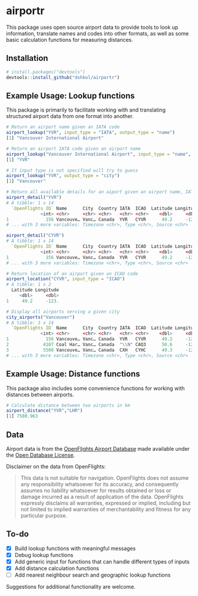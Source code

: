 # airportr

This package uses open source airport data to provide tools to look up information, translate names and codes into other formats, as well as some basic calculation functions for measuring distances.

## Installation

```r
# install.packages("devtools")
devtools::install_github("dshkol/airportr")
```

## Example Usage: Lookup functions

This package is primarily to facilitate working with and translating structured airport data from one format into another. 

``` r
# Return an airport name given an IATA code
airport_lookup("YVR", input_type = "IATA", output_type = "name")
[1] "Vancouver International Airport"

# Return an airport IATA code given an airport name
airport_lookup("Vancouver International Airport", input_type = "name", output_type ="IATA")
[1] "YVR"

# If input type is not specified will try to guess
airport_lookup("YVR", output_type = "city")
[1] "Vancouver"

# Return all available details for an aiport given an airport name, IATA code, or ICAO code
airport_detail("YVR")
# A tibble: 1 x 14
  `OpenFlights ID` Name      City  Country IATA  ICAO  Latitude Longitude Altitude   UTC DST  
             <int> <chr>     <chr> <chr>   <chr> <chr>    <dbl>     <dbl>    <int> <dbl> <chr>
1              156 Vancouve… Vanc… Canada  YVR   CYVR      49.2     -123.       14    -8 A    
# ... with 3 more variables: Timezone <chr>, Type <chr>, Source <chr>

airport_detail("CYVR")
# A tibble: 1 x 14
  `OpenFlights ID` Name      City  Country IATA  ICAO  Latitude Longitude Altitude   UTC DST  
             <int> <chr>     <chr> <chr>   <chr> <chr>    <dbl>     <dbl>    <int> <dbl> <chr>
1              156 Vancouve… Vanc… Canada  YVR   CYVR      49.2     -123.       14    -8 A    
# ... with 3 more variables: Timezone <chr>, Type <chr>, Source <chr>

# Return location of an airport given an ICAO code
airport_location("CYVR", input_type = "ICAO")
# A tibble: 1 x 2
  Latitude Longitude
     <dbl>     <dbl>
1     49.2     -123.

# Display all airports serving a given city
city_airports("Vancouver")
# A tibble: 3 x 14
  `OpenFlights ID` Name      City  Country IATA  ICAO  Latitude Longitude Altitude   UTC DST  
             <int> <chr>     <chr> <chr>   <chr> <chr>    <dbl>     <dbl>    <int> <dbl> <chr>
1              156 Vancouve… Vanc… Canada  YVR   CYVR      49.2     -123.       14    -8 A    
2             4107 Coal Har… Vanc… Canada  "\\N" CAQ3      50.6     -128.        0    -8 A    
3             5500 Vancouve… Vanc… Canada  CXH   CYHC      49.3     -123.        0    -8 A    
# ... with 3 more variables: Timezone <chr>, Type <chr>, Source <chr>
```
## Example Usage: Distance functions

This package also includes some convenience functions for working with distances between airports. 

```r
# Calculate distance between two airports in km
airport_distance("YVR","LHR")
[1] 7580.963
```
## Data

Airport data is from the [OpenFlights Airport Database](https://openflights.org/data.html) made available under the [Open Database License](https://opendatacommons.org/licenses/odbl/1.0/). 

Disclaimer on the data from OpenFlights:

> This data is not suitable for navigation. OpenFlights does not assume any responsibility whatsoever for its accuracy, and consequently assumes no liability whatsoever for results obtained or loss or damage incurred as a result of application of the data. OpenFlights expressly disclaims all warranties, expressed or implied, including but not limited to implied warranties of merchantability and fitness for any particular purpose.

## To-do

- [x] Build lookup functions with meaningful messages
- [x] Debug lookup functions
- [x] Add generic input for functions that can handle different types of inputs
- [x] Add distance calculation functions
- [ ] Add nearest neighbour search and geographic lookup functions

Suggestions for additional functionality are welcome.

